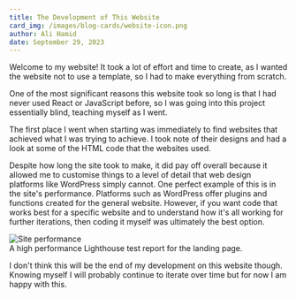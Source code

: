 ```yaml
---
title: The Development of This Website
card_img: /images/blog-cards/website-icon.png
author: Ali Hamid
date: September 29, 2023
---
```


Welcome to my website! It took a lot of effort and time to create, as I wanted the website not to use a template, so I had to make everything from scratch.

One of the most significant reasons this website took so long is that I had never used React or JavaScript before, so I was going into this project essentially blind, teaching myself as I went.

The first place I went when starting was immediately to find websites that achieved what I was trying to achieve. I took note of their designs and had a look at some of the HTML code that the websites used.

Despite how long the site took to make, it did pay off overall because it allowed me to customise things to a level of detail that web design platforms like WordPress simply cannot. One perfect example of this is in the site's performance. Platforms such as WordPress offer plugins and functions created for the general website. However, if you want code that works best for a specific website and to understand how it's all working for further iterations, then coding it myself was ultimately the best option.

<img className="post-img" src="/images/site-performance.png" alt="Site performance">

<div className="img-subtitle">A high performance Lighthouse test report for the landing page.</div>

I don't think this will be the end of my development on this website though. Knowing myself I will probably continue to iterate over time but for now I am happy with this.

